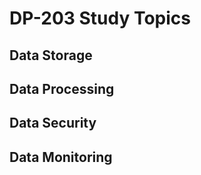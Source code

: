 # DP-203 Study Topics

## Data Storage



## Data Processing




## Data Security





## Data Monitoring
